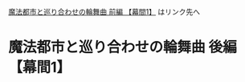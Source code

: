 [ 魔法都市と巡り合わせの輪舞曲 前編 【幕間1】](../PathToStahl/10_魔法都市と巡り合わせの輪舞曲_前.md) はリンク先へ

# 魔法都市と巡り合わせの輪舞曲 後編 【幕間1】  